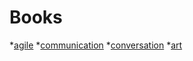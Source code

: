 

# Books

*[agile](/agile)
*[communication](/communication)
*[conversation](/conversations)
*[art](/art)

